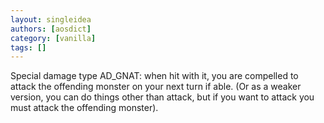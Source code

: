 ```yaml
---
layout: singleidea
authors: [aosdict]
category: [vanilla]
tags: []
---
```

Special damage type AD_GNAT: when hit with it, you are compelled to attack the offending monster on your next turn if able. (Or as a weaker version, you can do things other than attack, but if you want to attack you must attack the offending monster).

